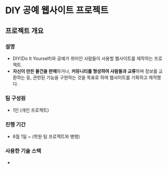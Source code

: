 # DIY 공예 웹사이트 프로젝트
## 프로젝트 개요

### 설명

- DIY(Do It Yourself)와 공예가 취미인 사람들이 사용할 웹사이트를 제작하는 프로젝트.
- **자신이 만든 물건을 판매**하거나, **커뮤니티를 형성하여 사람들과 교류**하며 정보를 교환하는 등, 관련된 기능을 구현하는 것을 목표로 하여 웹사이트를 기획하고 제작했다.

### 팀 구성원

- 1인 (개인 프로젝트)

### 진행 기간

- 6월 1일 ~ (학원 팀 프로젝트와 병행)

### 사용한 기술 스택
- 